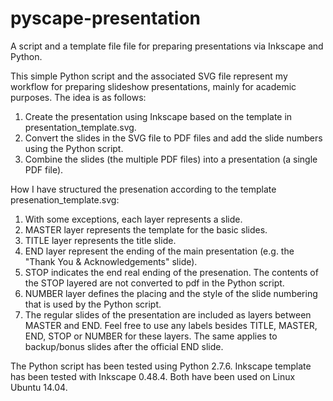 # pyscape-presentation
A script and a template file file for preparing presentations via Inkscape and Python.

This simple Python script and the associated SVG file represent my workflow for preparing slideshow presentations, mainly for academic purposes. The idea is as follows:

1. Create the presentation using Inkscape based on the template in presentation_template.svg.
2. Convert the slides in the SVG file to PDF files and add the slide numbers using the Python script.
3. Combine the slides (the multiple PDF files) into a presentation (a single PDF file).

How I have structured the presenation according to the template presenation_template.svg:

1. With some exceptions, each layer represents a slide.
2. MASTER layer represents the template for the basic slides.
3. TITLE layer represents the title slide.
4. END layer represent the ending of the main presentation (e.g. the "Thank You & Acknowledgements" slide).
5. STOP indicates the end real ending of the presenation. The contents of the STOP layered are not converted to pdf in the Python script.
6. NUMBER layer defines the placing and the style of the slide numbering that is used by the Python script.
7. The regular slides of the presentation are included as layers between MASTER and END. Feel free to use any labels besides TITLE, MASTER, END, STOP or NUMBER for these layers. The same applies to backup/bonus slides after the official END slide.

The Python script has been tested using Python 2.7.6. Inkscape template has been tested with Inkscape 0.48.4. Both have been used on Linux Ubuntu 14.04.
